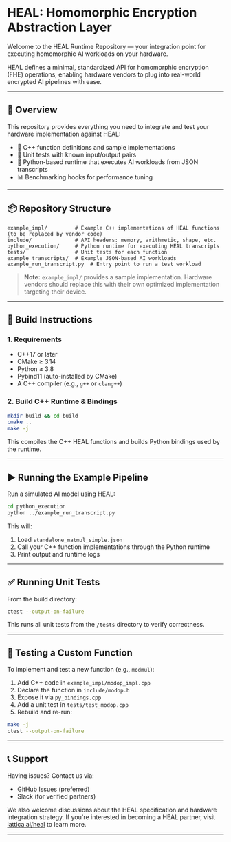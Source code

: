 # HEAL: Homomorphic Encryption Abstraction Layer

Welcome to the HEAL Runtime Repository — your integration point for executing homomorphic AI workloads on your hardware.

HEAL defines a minimal, standardized API for homomorphic encryption (FHE) operations, enabling hardware vendors to plug into real-world encrypted AI pipelines with ease.

---

## 🚀 Overview

This repository provides everything you need to integrate and test your hardware implementation against HEAL:

- 🔌 C++ function definitions and sample implementations
- 🧪 Unit tests with known input/output pairs
- 🧠 Python-based runtime that executes AI workloads from JSON transcripts
- 📊 Benchmarking hooks for performance tuning

---

## 📦 Repository Structure

```
example_impl/         # Example C++ implementations of HEAL functions (to be replaced by vendor code)
include/              # API headers: memory, arithmetic, shape, etc.
python_execution/     # Python runtime for executing HEAL transcripts
tests/                # Unit tests for each function
example_transcripts/  # Example JSON-based AI workloads
example_run_transcript.py  # Entry point to run a test workload
```

> **Note:** `example_impl/` provides a sample implementation. Hardware vendors should replace this with their own optimized implementation targeting their device.

---

## 💪 Build Instructions

### 1. Requirements

- C++17 or later
- CMake ≥ 3.14
- Python ≥ 3.8
- Pybind11 (auto-installed by CMake)
- A C++ compiler (e.g., `g++` or `clang++`)

### 2. Build C++ Runtime & Bindings

```bash
mkdir build && cd build
cmake ..
make -j
```

This compiles the C++ HEAL functions and builds Python bindings used by the runtime.

---

## ▶️ Running the Example Pipeline

Run a simulated AI model using HEAL:

```bash
cd python_execution
python ../example_run_transcript.py
```

This will:
1. Load `standalone_matmul_simple.json`
2. Call your C++ function implementations through the Python runtime
3. Print output and runtime logs

---

## ✅ Running Unit Tests

From the build directory:

```bash
ctest --output-on-failure
```

This runs all unit tests from the `/tests` directory to verify correctness.

---

## 🧪 Testing a Custom Function

To implement and test a new function (e.g., `modmul`):

1. Add C++ code in `example_impl/modop_impl.cpp`
2. Declare the function in `include/modop.h`
3. Expose it via `py_bindings.cpp`
4. Add a unit test in `tests/test_modop.cpp`
5. Rebuild and re-run:

```bash
make -j
ctest --output-on-failure
```

---

## 📞 Support

Having issues? Contact us via:

- GitHub Issues (preferred)
- Slack (for verified partners)

We also welcome discussions about the HEAL specification and hardware integration strategy. If you're interested in becoming a HEAL partner, visit [lattica.ai/heal](https://www.lattica.ai/heal/) to learn more.

---
